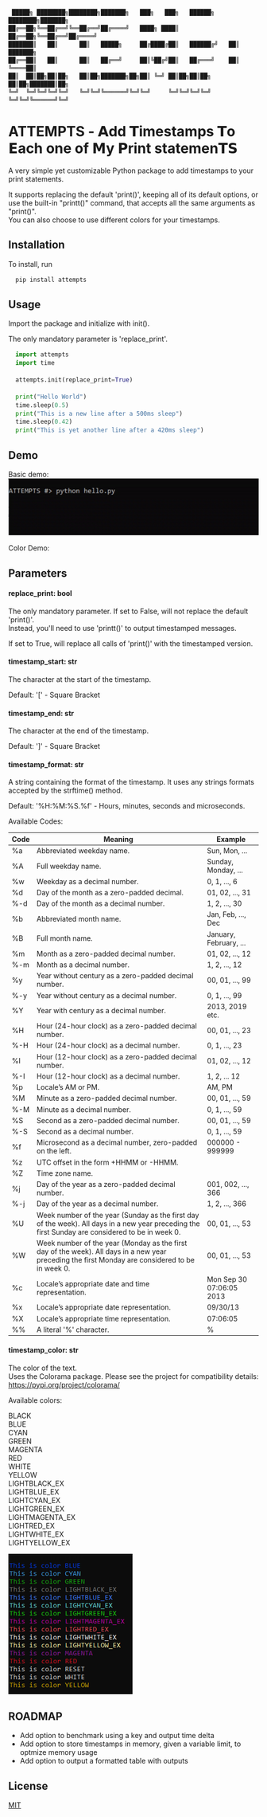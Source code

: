     
     █████╗ ████████╗████████╗███████╗   ███╗   ███╗   ██████╗ ████████╗███████╗  
    ██╔══██╗╚══██╔══╝╚══██╔══╝██╔════╝   ████╗ ████║   ██╔══██╗╚══██╔══╝██╔════╝  
    ███████║   ██║      ██║   █████╗     ██╔████╔██║   ██████╔╝   ██║   ███████╗  
    ██╔══██║   ██║      ██║   ██╔══╝     ██║╚██╔╝██║   ██╔═══╝    ██║   ╚════██║  
    ██║  ██║██╗██║██╗   ██║██╗███████╗██╗██║ ╚═╝ ██║██╗██║██╗     ██║██╗███████║██╗  
    ╚═╝  ╚═╝╚═╝╚═╝╚═╝   ╚═╝╚═╝╚══════╝╚═╝╚═╝     ╚═╝╚═╝╚═╝╚═╝     ╚═╝╚═╝╚══════╝╚═╝    


# ATTEMPTS - 𝗔dd 𝗧imestamps 𝗧o 𝗘ach one of 𝗠y 𝗣rint statemen𝗧𝗦

A very simple yet customizable Python package to add timestamps to your print statements.

It supports replacing the default 'print()', keeping all of its default options, or use the built-in "printt()" command, that accepts all the same arguments as "print()".  
You can also choose to use different colors for your timestamps.



## Installation

To install, run

```bash
  pip install attempts
```

## Usage

Import the package and initialize with init(). 

The only mandatory parameter is 'replace_print'. 

```python
  import attempts
  import time

  attempts.init(replace_print=True)

  print("Hello World")
  time.sleep(0.5)
  print("This is a new line after a 500ms sleep")
  time.sleep(0.42)
  print("This is yet another line after a 420ms sleep")

```



## Demo

Basic demo:  
![demo gif](https://raw.githubusercontent.com/pedrotcp/attempts/main/img/1.gif)

Color Demo:

## Parameters


#### replace_print: bool

The only mandatory parameter. 
If set to False, will not replace the default 'print()'.  
Instead, you'll need to use 'printt()' to output timestamped messages.  

If set to True, will replace all calls of 'print()' with the timestamped version.

#### timestamp_start: str

The character at the start of the timestamp.   

Default: '[' - Square Bracket

#### timestamp_end: str

The character at the end of the timestamp.   

Default: ']' - Square Bracket

#### timestamp_format: str

A string containing the format of the timestamp. It uses any strings formats accepted by the strftime() method.  

Default: '%H:%M:%S.%f' - Hours, minutes, seconds and microseconds.

Available Codes:

Code | Meaning | Example 
--- | --- | --- 
%a|Abbreviated weekday name.|Sun, Mon, ...
%A|Full weekday name.|Sunday, Monday, ...
%w|Weekday as a decimal number.|0, 1, ..., 6
%d|Day of the month as a zero-padded decimal.|01, 02, ..., 31
%-d|Day of the month as a decimal number.|1, 2, ..., 30
%b|Abbreviated month name.|Jan, Feb, ..., Dec
%B|Full month name.|January, February, ...
%m|Month as a zero-padded decimal number.|01, 02, ..., 12
%-m|Month as a decimal number.|1, 2, ..., 12
%y|Year without century as a zero-padded decimal number.|00, 01, ..., 99
%-y|Year without century as a decimal number.|0, 1, ..., 99
%Y|Year with century as a decimal number.|2013, 2019 etc.
%H|Hour (24-hour clock) as a zero-padded decimal number.|00, 01, ..., 23
%-H|Hour (24-hour clock) as a decimal number.|0, 1, ..., 23
%I|Hour (12-hour clock) as a zero-padded decimal number.|01, 02, ..., 12
%-I|Hour (12-hour clock) as a decimal number.|1, 2, ... 12
%p|Locale’s AM or PM.|AM, PM
%M|Minute as a zero-padded decimal number.|00, 01, ..., 59
%-M|Minute as a decimal number.|0, 1, ..., 59
%S|Second as a zero-padded decimal number.|00, 01, ..., 59
%-S|Second as a decimal number.|0, 1, ..., 59
%f|Microsecond as a decimal number, zero-padded on the left.|000000 - 999999
%z|UTC offset in the form +HHMM or -HHMM.| 
%Z|Time zone name.| 
%j|Day of the year as a zero-padded decimal number.|001, 002, ..., 366
%-j|Day of the year as a decimal number.|1, 2, ..., 366
%U|Week number of the year (Sunday as the first day of the week). All days in a new year preceding the first Sunday are considered to be in week 0.|00, 01, ..., 53
%W|Week number of the year (Monday as the first day of the week). All days in a new year preceding the first Monday are considered to be in week 0.|00, 01, ..., 53
%c|Locale’s appropriate date and time representation.|Mon Sep 30 07:06:05 2013
%x|Locale’s appropriate date representation.|09/30/13
%X|Locale’s appropriate time representation.|07:06:05
%%|A literal '%' character.|%


#### timestamp_color: str
The color of the text.  
Uses the Colorama package. Please see the project for compatibility details: https://pypi.org/project/colorama/

Available colors:

BLACK  
BLUE  
CYAN  
GREEN  
MAGENTA  
RED  
WHITE  
YELLOW  
LIGHTBLACK_EX  
LIGHTBLUE_EX  
LIGHTCYAN_EX  
LIGHTGREEN_EX  
LIGHTMAGENTA_EX  
LIGHTRED_EX  
LIGHTWHITE_EX  
LIGHTYELLOW_EX  

![color table](https://raw.githubusercontent.com/pedrotcp/attempts/main/img/colors.png)


## ROADMAP
- Add option to benchmark using a key and output time delta
- Add option to store timestamps in memory, given a variable limit, to optmize memory usage
- Add option to output a formatted table with outputs 
    
## License

[MIT](https://choosealicense.com/licenses/mit/)

